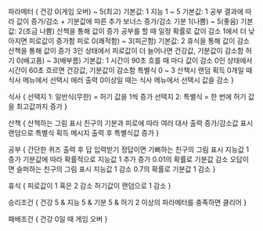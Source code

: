 파라메터
{
	건강	0(게임 오버) ~ 5(최고)
		기본값: 1
	지능	1 ~ 5
		기본값: 1
		공부 결과에 따라 값이 증가/감소 + 기분값에 따른 추가 보너스 증가/감소
	기분	1(나쁨) ~ 5(좋음)
		기본값: 2(조금 나쁨)
		산책을 통해 값이 증가
		공부를 할 때 일정 확률로 값이 감소
		1에서 더 낮아지면 피로값이 증가함
	피로	0(쾌적함) ~ 3(피곤함)
		기본값: 2
		휴식을 통해 값이 감소
		산책을 통해 값이 증가
		3인 상태에서 피로값이 더 늘어나면 건강값, 기분값이 감소함
	허기	0(배고픔) ~ 3(배부름)
		기본값: 1
		시간이 90초 흐를 때 마다 값이 감소
		0인 상태에서 시간이 60초 흐르면 건강값, 기분값이 감소함
	특별식	0 ~ 3
		산책시 랜덤 획득
		0개일 때 식사 메뉴에서 선택시 에러 출력
		0이상일 때는 식사 메뉴에서 선택시 값을 감소
}

식사
{
	선택지 1: 일반식(무한) = 허기 값을 1씩 증가
	선택지 2: 특별식 = 한 번에 허기 값을 최고값까지 증가
}

산책
{
	산책하는 그림 표시
	친구의 기분과 피로에 따라 여러 대사 출력
	증가/감소값 표시
	랜덤으로 특별식 획득 메시지 출력 후 특별식값 증가
}

공부
{
	간단한 퀴즈 출력 후 답 입력받기
	  정답이면	기뻐하는 친구의 그림 표시
			지능값 1 증가
			기분값에 따라 확률적으로 지능값 1 추가 증가
			0.01의 확률로 기분값 감소
	  오답이면	슬퍼하는 친구의 그림 표시
			지능값 1 감소
			0.7의 확률로 기분값 1 감소
}

휴식
{
	피로값이 1 혹은 2 감소
	허기값이 랜덤으로 1 감소
}

승리조건
{
	건강 5 & 지능 5 & 기분 5 & 허기 2 이상의 파라메터를 충족하면 클리어
}

패배조건
{
	건강 0일 때 게임 오버
}
